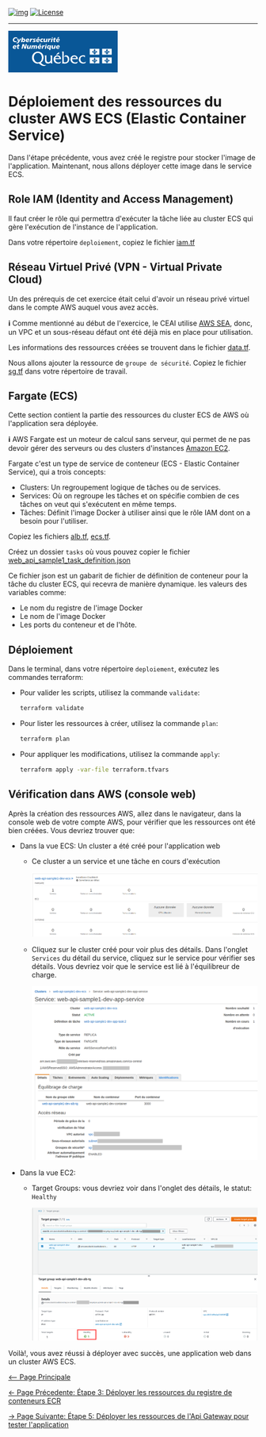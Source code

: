 <!-- ENTETE -->
[![img](https://img.shields.io/badge/Lifecycle-Experimental-339999)](https://www.quebec.ca/gouv/politiques-orientations/vitrine-numeriqc/accompagnement-des-organismes-publics/demarche-conception-services-numeriques)
[![License](https://img.shields.io/badge/Licence-LiLiQ--R-blue)](LICENSE_FR)

---

<div>
    <img src="https://github.com/CQEN-QDCE/.github/blob/main/images/mcn.png">
</div>
<!-- FIN ENTETE -->

# Déploiement des ressources du cluster AWS ECS (Elastic Container Service)

Dans l'étape précédente, vous avez créé le registre pour stocker l'image de l'application. 
Maintenant, nous allons déployer cette image dans le service ECS.

## Role IAM (Identity and Access Management)
Il faut créer le rôle qui permettra d'exécuter la tâche liée au cluster ECS qui gère l'exécution de l'instance de l'application.

Dans votre répertoire `deploiement`, copiez le fichier [iam.tf](scripts/iam.tf)

## Réseau Virtuel Privé (VPN - Virtual Private Cloud)
Un des prérequis de cet exercice était celui d'avoir un réseau privé virtuel dans le compte AWS auquel vous avez accès.

**:information_source:** Comme mentionné au début de l'exercice, le CEAI utilise [AWS SEA](../../../CEAI/README.md), donc, un VPC et un sous-réseau défaut ont été déjà mis en place pour utilisation.

Les informations des ressources créées se trouvent dans le fichier [data.tf](scripts/data.tf).

Nous allons ajouter la ressource de `groupe de sécurité`.
Copiez le fichier [sg.tf](scripts/sg.tf) dans votre répertoire de travail.


## Fargate (ECS)
Cette section contient la partie des ressources du cluster ECS de AWS où l'application sera déployée.

**:information_source:** AWS Fargate est un moteur de calcul sans serveur, qui permet de ne pas devoir gérer des serveurs ou des clusters d'instances [Amazon EC2](https://docs.aws.amazon.com/fr_fr/AWSEC2/latest/UserGuide/concepts.html).

Fargate c'est un type de service de conteneur (ECS - Elastic Container Service), qui a trois concepts:
- Clusters: Un regroupement logique de tâches ou de services.
- Services: Où on regroupe les tâches et on spécifie combien de ces tâches on veut qui s'exécutent en même temps.
- Tâches: Définit l'image Docker à utiliser ainsi que le rôle IAM dont on a besoin pour l'utiliser.

Copiez les fichiers [alb.tf](scripts/alb.tf), [ecs.tf](scripts/ecs.tf).

Créez un dossier `tasks` où vous pouvez copier le fichier [web_api_sample1_task_definition.json](scrip/../scripts/tasks/web_api_sample1_task_definition.json)

Ce fichier json est un gabarit de fichier de définition de conteneur pour la tâche du cluster ECS, qui recevra de manière dynamique. les valeurs des variables comme:
- Le nom du registre de l'image Docker
- Le nom de l'image Docker
- Les ports du conteneur et de l'hôte.

## Déploiement
Dans le terminal, dans votre répertoire `deploiement`, exécutez les commandes terraform:
- Pour valider les scripts, utilisez la commande `validate`:
    ```bash
    terraform validate
    ```
- Pour lister les ressources à créer, utilisez la commande `plan`:
    ```bash
    terraform plan
    ```
- Pour appliquer les modifications, utilisez la commande `apply`:
  ```bash
  terraform apply -var-file terraform.tfvars
  ```

## Vérification dans AWS (console web)

Après la création des ressources AWS, allez dans le navigateur, dans la console web de votre compte AWS, pour vérifier que les ressources ont été bien créées. Vous devriez trouver que:
- Dans la vue ECS: Un cluster a été créé pour l'application web
  - Ce cluster a un service et une tâche en cours d'exécution

    ![aws-ecs](images/aws-web-ecs.png)

  - Cliquez sur le cluster créé pour voir plus des détails. Dans l'onglet `Services` du détail du service, cliquez sur le service pour vérifier ses détails. Vous devriez voir que le service est lié à l'équilibreur de charge.

    ![aws-ecs-details-service](images/aws-ecs-details-service.png)

- Dans la vue EC2:
  - Target Groups: vous devriez voir dans l'onglet des détails, le statut: `Healthy`

    ![aws-ec2-target-group-detail](images/aws-ec2-target-group.png)


Voilà!, vous avez réussi à déployer avec succès, une application web dans un cluster AWS ECS.


[<-- Page Principale](README.md)

[<- Page Précedente: Étape 3: Déployer les ressources du registre de conteneurs ECR](E3-deploy-aws-ecr.md)

[-> Page Suivante: Étape 5: Déployer les ressources de l'Api Gateway pour tester l'application](E5-deploy-api-gateway-aws.md)